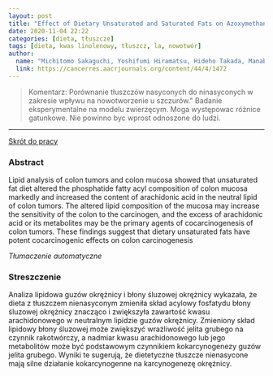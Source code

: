 ```yaml
---
layout: post
title: "Effect of Dietary Unsaturated and Saturated Fats on Azoxymethane-induced Colon Carcinogenesis in Rats"
date: 2020-11-04 22:22
categories: [dieta, tłuszcze]
tags: [dieta, kwas linolenowy, tłuszcz, la, nowotwór]
author:
  name: "Michitomo Sakaguchi, Yoshifumi Hiramatsu, Hideho Takada, Manabu Yamamura, Koshiro Hioki, Kunihiko Saito and Masakatsu Yamamoto "
  link: https://cancerres.aacrjournals.org/content/44/4/1472
---
```


> Komentarz:
> Porównanie tłuszczów nasyconych do ninasyconych w zakresie wpływu na nowotworzenie u szczurów."
> Badanie eksperymentalne na modelu zwierzęcym. Moga występowac różnice gatunkowe. Nie powinno byc wprost odnoszone do ludzi.
> 
<hr>

[Skrót do pracy](https://cancerres.aacrjournals.org/content/44/4/1472) 

### Abstract
Lipid analysis of colon tumors and colon mucosa showed that unsaturated fat diet altered the phosphatide fatty acyl composition of colon mucosa markedly and increased the content of arachidonic acid in the neutral lipid of colon tumors. The altered lipid composition of the mucosa may increase the sensitivity of the colon to the carcinogen, and the excess of arachidonic acid or its metabolites may be the primary agents of cocarcinogenesis of colon tumors. These findings suggest that dietary unsaturated fats have potent cocarcinogenic effects on colon carcinogenesis

*Tłumaczenie automatyczne*

### Streszczenie
Analiza lipidowa guzów okrężnicy i błony śluzowej okrężnicy wykazała, że dieta z tłuszczem nienasyconym zmieniła skład acylowy fosfatydu błony śluzowej okrężnicy znacząco i zwiększyła zawartość kwasu arachidonowego w neutralnym lipidzie guzów okrężnicy. Zmieniony skład lipidowy błony śluzowej może zwiększyć wrażliwość jelita grubego na czynnik rakotwórczy, a nadmiar kwasu arachidonowego lub jego metabolitów może być podstawowym czynnikiem kokarcynogenezy guzów jelita grubego. Wyniki te sugerują, że dietetyczne tłuszcze nienasycone mają silne działanie kokarcynogenne na karcynogenezę okrężnicy.

